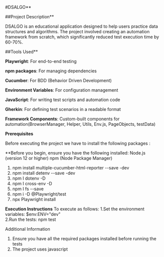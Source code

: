 #DSALGO**

##Project Description**

DSALGO is an educational application designed to help users practice data structures and algorithms. The project involved creating an automation framework from scratch, which significantly reduced test execution time by 60-70%.

##Tools Used**

**Playwright**: For end-to-end testing

**npm packages**: For managing dependencies

**Cucumber**: For BDD (Behavior Driven Development)

**Environment Variables**: For configuration management

**JavaScript**: For writing test scripts and automation code

**Gherkin**: For defining test scenarios in a readable format

**Framework Components**: Custom-built components for automation(BrowserManager, Helper, Utils, Env.js, PageObjects, testData)

**Prerequisites**

Before executing the project we have to install the following packages :

**Before you begin, ensure you have the following installed:
Node.js (version 12 or higher)
npm (Node Package Manager)
1. npm install multiple-cucumber-html-reporter --save -dev
2. npm install detenv --save -dev
3. npm I dotenv -D
4. npm I cross-env -D 
5. npm I fs --save
6. npm i -D @Playwright/test
7. npx Playwright install

**Execution Instructions**
To execute as follows:
1.Set the environment variables:
$env:ENV="dev"   
2.Run the tests:
npm test

Additional Information
1. Ensure you have all the required packages installed before running the tests
2. The project uses javascript 
